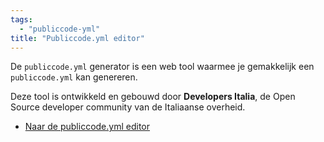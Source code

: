 ```yaml
---
tags:
  - "publiccode-yml"
title: "Publiccode.yml editor"
---
```


De `publiccode.yml` generator is een web tool waarmee je gemakkelijk een `publiccode.yml` kan genereren.

Deze tool is ontwikkeld en gebouwd door **Developers Italia**, de Open Source developer community van de Italiaanse overheid.

- [Naar de publiccode.yml editor](https://publiccode-editor.developers.italia.it/?lang=nl)
